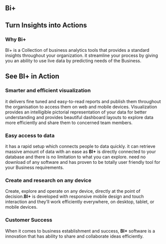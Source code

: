 ## Bi+

## Turn Insights into Actions

###  Why Bi+
BI+ is a Collection of business analytics tools that provides a standard insights throughout your organization. it streamline your process by giving you an ability to use live data by predicting needs of the Business.
 
 ## See BI+ in Action
 
### Smarter and efficient visualization

it delivers fine tuned and easy-to-read reports and publish them throughout the organisation to access them on web and mobile devices. Visualization provides an intelligible pictorial representation of your data for better understanding and provides beautiful dashboard layouts to explore data more efficiently and share them to concerned team members.

### Easy access to data 

it has a rapid setup which connects people to data quickly. it can retrieve massive amount of data with an ease as **BI+** is directly connected to your database and there is no limitation to what you can explore. need no download of any software and has proven to be totally user friendly tool for your Business requirements.

### Create and research on any device

Create, explore and operate on any device, directly at the point of decision.**BI+** is developed with responsive mobile design and touch interaction and they’ll work efficiently everywhere, on desktop, tablet, or mobile devices.

### Customer Success

When it comes to business establishment and success, **BI+** software is a innovation that has ability to share and collaborate ideas efficiently.
<!--stackedit_data:
eyJoaXN0b3J5IjpbLTEwNTkwMDg2MzldfQ==
-->